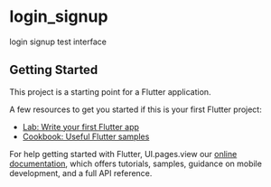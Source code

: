 # login_signup

login signup test interface

## Getting Started

This project is a starting point for a Flutter application.

A few resources to get you started if this is your first Flutter project:

- [Lab: Write your first Flutter app](https://flutter.dev/docs/get-started/codelab)
- [Cookbook: Useful Flutter samples](https://flutter.dev/docs/cookbook)

For help getting started with Flutter, UI.pages.view our
[online documentation](https://flutter.dev/docs), which offers tutorials, 
samples, guidance on mobile development, and a full API reference.
